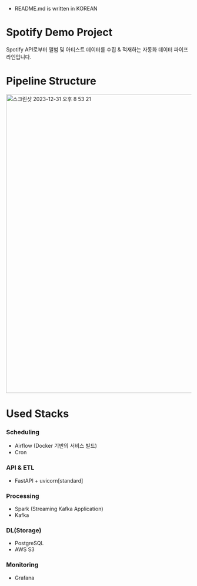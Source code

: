 * README.md is written in KOREAN
# Spotify Demo Project
Spotify API로부터 앨범 및 아티스트 데이터를 수집 & 적재하는 자동화 데이터 파이프라인입니다.<br>

# Pipeline Structure
<img width="809" alt="스크린샷 2023-12-31 오후 8 53 21" src="https://github.com/Spotify-DemoProject/docs/assets/130134750/f3e863a2-d4ae-4fad-9e8a-a0b2fc09ec2f"><br>

# Used Stacks
### Scheduling
- Airflow (Docker 기반의 서비스 빌드)
- Cron

### API & ETL
- FastAPI + uvicorn[standard]

### Processing
- Spark (Streaming Kafka Application)
- Kafka

### DL(Storage)
- PostgreSQL
- AWS S3

### Monitoring
- Grafana
